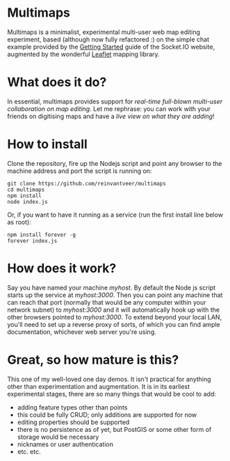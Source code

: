 # Multimaps

Multimaps is a minimalist, experimental multi-user web map editing experiment, based (although now fully refactored :) on the simple chat example provided by the [Getting Started](http://socket.io/get-started/chat/) guide of the Socket.IO website, augmented by the wonderful [Leaflet](http://leafletjs.com/) mapping library.

# What does it do?
In essential, multimaps provides support for *real-time full-blown multi-user collaboration on map editing*. Let me rephrase: you can work with your friends on digitising maps and have a *live view on what they are adding*! 

# How to install
Clone the repository, fire up the Nodejs script and point any browser to the machine address and port the script is running on:

    git clone https://github.com/reinvantveer/multimaps
    cd multimaps
    npm install
    node index.js

Or, if you want to have it running as a service (run the first install line below as root):

    npm install forever -g
    forever index.js

# How does it work?
Say you have named your machine *myhost*. By default the Node js script starts up the service at *myhost:3000*. Then you can point any machine that can reach that port (normally that would be any computer within your network subnet) to *myhost:3000* and it will automatically hook up with the other browsers pointed to *myhost:3000*. To extend beyond your local LAN, you'll need to set up a reverse proxy of sorts, of which you can find ample documentation, whichever web server you're using.

# Great, so how mature is this?
This one of my well-loved one day demos. It isn't practical for anything other than experimentation and augmentation. It is in its earliest experimental stages, there are so many things that would be cool to add: 
* adding feature types other than points
* this could be fully CRUD; only additions are supported for now
* editing properties should be supported
* there is no persistence as of yet, but PostGIS or some other form of storage would be necessary
* nicknames or user authentication
* etc. etc.